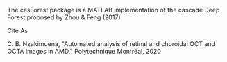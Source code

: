 The casForest package is a MATLAB implementation of the cascade Deep Forest proposed by Zhou & Feng (2017).

Cite As

C. B. Nzakimuena, "Automated analysis of retinal and choroidal OCT and OCTA images in AMD," Polytechnique Montréal, 2020
